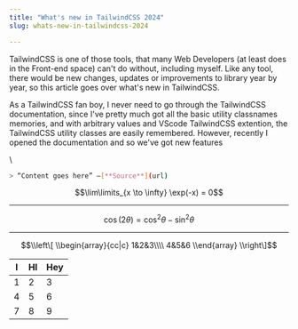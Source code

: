 ```yaml
---
title: "What's new in TailwindCSS 2024"
slug: whats-new-in-tailwindcss-2024

---
```


TailwindCSS is one of those tools, that many Web Developers (at least does in the Front-end space) can't do without, including myself. Like any tool, there would be new changes, updates or improvements to library year by year, so this article goes over what's new in TailwindCSS.

As a TailwindCSS fan boy, I never need to go through the TailwindCSS documentation, since I've pretty much got all the basic utility classnames memories, and with arbitrary values and VScode TailwindCSS extention, the TailwindCSS utility classes are easily remembered. However, recently I opened the documentation and so we've got new features

\\

```bash
> “Content goes here” ―[**Source**](url)
```

$$\lim\limits_{x \to \infty} \exp(-x) = 0$$

---

$$\cos (2\theta) = \cos^2 \theta - \sin^2 \theta$$

---

$$\\left\[ \\begin{array}{cc|c} 1&2&3\\\\ 4&5&6 \\end{array} \\right\]$$

| I | HI | Hey |
| --- | --- | --- |
| 1 | 2 | 3 |
| 4 | 5 | 6 |
| 7 | 8 | 9 |